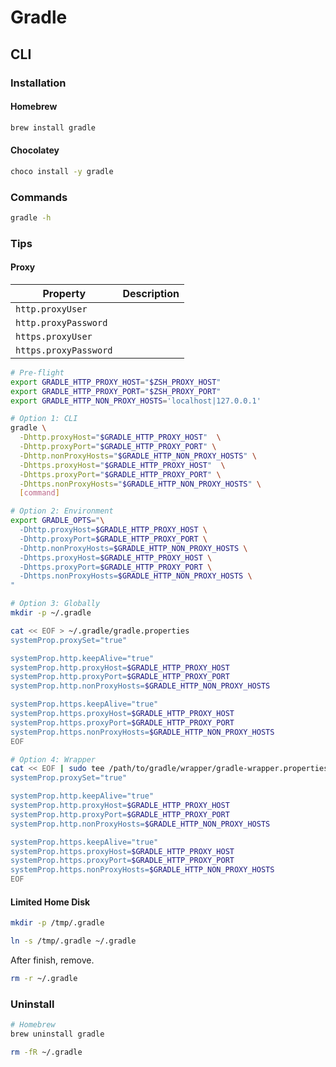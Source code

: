 # Gradle

## CLI

### Installation

#### Homebrew

```sh
brew install gradle
```

#### Chocolatey

```sh
choco install -y gradle
```

### Commands

```sh
gradle -h
```

### Tips

#### Proxy

| Property | Description |
| --- | --- |
| `http.proxyUser` | |
| `http.proxyPassword` | |
| `https.proxyUser` | |
| `https.proxyPassword` | |

```sh
# Pre-flight
export GRADLE_HTTP_PROXY_HOST="$ZSH_PROXY_HOST"
export GRADLE_HTTP_PROXY_PORT="$ZSH_PROXY_PORT"
export GRADLE_HTTP_NON_PROXY_HOSTS='localhost|127.0.0.1'

# Option 1: CLI
gradle \
  -Dhttp.proxyHost="$GRADLE_HTTP_PROXY_HOST"  \
  -Dhttp.proxyPort="$GRADLE_HTTP_PROXY_PORT" \
  -Dhttp.nonProxyHosts="$GRADLE_HTTP_NON_PROXY_HOSTS" \
  -Dhttps.proxyHost="$GRADLE_HTTP_PROXY_HOST"  \
  -Dhttps.proxyPort="$GRADLE_HTTP_PROXY_PORT" \
  -Dhttps.nonProxyHosts="$GRADLE_HTTP_NON_PROXY_HOSTS" \
  [command]

# Option 2: Environment
export GRADLE_OPTS="\
  -Dhttp.proxyHost=$GRADLE_HTTP_PROXY_HOST \
  -Dhttp.proxyPort=$GRADLE_HTTP_PROXY_PORT \
  -Dhttp.nonProxyHosts=$GRADLE_HTTP_NON_PROXY_HOSTS \
  -Dhttps.proxyHost=$GRADLE_HTTP_PROXY_HOST \
  -Dhttps.proxyPort=$GRADLE_HTTP_PROXY_PORT \
  -Dhttps.nonProxyHosts=$GRADLE_HTTP_NON_PROXY_HOSTS \
"

# Option 3: Globally
mkdir -p ~/.gradle

cat << EOF > ~/.gradle/gradle.properties
systemProp.proxySet="true"

systemProp.http.keepAlive="true"
systemProp.http.proxyHost=$GRADLE_HTTP_PROXY_HOST
systemProp.http.proxyPort=$GRADLE_HTTP_PROXY_PORT
systemProp.http.nonProxyHosts=$GRADLE_HTTP_NON_PROXY_HOSTS

systemProp.https.keepAlive="true"
systemProp.https.proxyHost=$GRADLE_HTTP_PROXY_HOST
systemProp.https.proxyPort=$GRADLE_HTTP_PROXY_PORT
systemProp.https.nonProxyHosts=$GRADLE_HTTP_NON_PROXY_HOSTS
EOF

# Option 4: Wrapper
cat << EOF | sudo tee /path/to/gradle/wrapper/gradle-wrapper.properties
systemProp.proxySet="true"

systemProp.http.keepAlive="true"
systemProp.http.proxyHost=$GRADLE_HTTP_PROXY_HOST
systemProp.http.proxyPort=$GRADLE_HTTP_PROXY_PORT
systemProp.http.nonProxyHosts=$GRADLE_HTTP_NON_PROXY_HOSTS

systemProp.https.keepAlive="true"
systemProp.https.proxyHost=$GRADLE_HTTP_PROXY_HOST
systemProp.https.proxyPort=$GRADLE_HTTP_PROXY_PORT
systemProp.https.nonProxyHosts=$GRADLE_HTTP_NON_PROXY_HOSTS
EOF
```

#### Limited Home Disk

```sh
mkdir -p /tmp/.gradle
```

```sh
ln -s /tmp/.gradle ~/.gradle
```

After finish, remove.

```sh
rm -r ~/.gradle
```

### Uninstall

```sh
# Homebrew
brew uninstall gradle

rm -fR ~/.gradle
```
